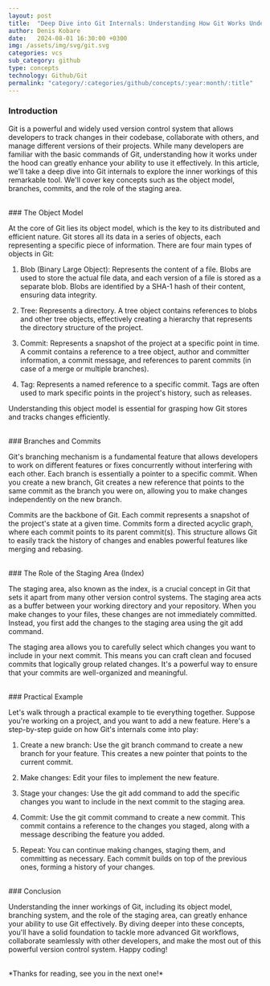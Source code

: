 ```yaml
---
layout: post
title:  "Deep Dive into Git Internals: Understanding How Git Works Under the Hood"
author: Denis Kobare
date:   2024-08-01 16:30:00 +0300
img: /assets/img/svg/git.svg
categories: vcs
sub_category: github
type: concepts
technology: Github/Git
permalink: "category/:categories/github/concepts/:year:month/:title"
---
```



### Introduction

Git is a powerful and widely used version control system that allows developers 
to track changes in their codebase, collaborate with others, and manage 
different versions of their projects. While many developers are familiar with 
the basic commands of Git, understanding how it works under the hood can greatly 
enhance your ability to use it effectively. In this article, we'll take a deep 
dive into Git internals to explore the inner workings of this remarkable tool. 
We'll cover key concepts such as the object model, branches, commits, and the 
role of the staging area.



<br>
### The Object Model

At the core of Git lies its object model, which is the key to its distributed 
and efficient nature. Git stores all its data in a series of objects, each 
representing a specific piece of information. There are four main types of 
objects in Git:

1. Blob (Binary Large Object): Represents the content of a file. Blobs are used 
to store the actual file data, and each version of a file is stored as a 
separate blob. Blobs are identified by a SHA-1 hash of their content, ensuring 
data integrity.

2. Tree: Represents a directory. A tree object contains references to blobs and 
other tree objects, effectively creating a hierarchy that represents the 
directory structure of the project.

3. Commit: Represents a snapshot of the project at a specific point in time. A 
commit contains a reference to a tree object, author and committer information, 
a commit message, and references to parent commits (in case of a merge or 
multiple branches).

4. Tag: Represents a named reference to a specific commit. Tags are often used 
to mark specific points in the project's history, such as releases.

Understanding this object model is essential for grasping how Git stores and 
tracks changes efficiently.



<br>
### Branches and Commits

Git's branching mechanism is a fundamental feature that allows developers to 
work on different features or fixes concurrently without interfering with each 
other. Each branch is essentially a pointer to a specific commit. When you 
create a new branch, Git creates a new reference that points to the same commit 
as the branch you were on, allowing you to make changes independently on the new 
branch.

Commits are the backbone of Git. Each commit represents a snapshot of the 
project's state at a given time. Commits form a directed acyclic graph, where 
each commit points to its parent commit(s). This structure allows Git to easily 
track the history of changes and enables powerful features like merging and 
rebasing.



<br>
### The Role of the Staging Area (Index)

The staging area, also known as the index, is a crucial concept in Git that sets 
it apart from many other version control systems. The staging area acts as a 
buffer between your working directory and your repository. When you make changes 
to your files, these changes are not immediately committed. Instead, you first 
add the changes to the staging area using the git add command.

The staging area allows you to carefully select which changes you want to 
include in your next commit. This means you can craft clean and focused commits 
that logically group related changes. It's a powerful way to ensure that your 
commits are well-organized and meaningful.



<br>
### Practical Example

Let's walk through a practical example to tie everything together. Suppose 
you're working on a project, and you want to add a new feature. Here's a 
step-by-step guide on how Git's internals come into play:

1. Create a new branch: Use the git branch command to create a new branch for 
your feature. This creates a new pointer that points to the current commit.

2. Make changes: Edit your files to implement the new feature.

3. Stage your changes: Use the git add command to add the specific changes you 
want to include in the next commit to the staging area.

4. Commit: Use the git commit command to create a new commit. This commit 
contains a reference to the changes you staged, along with a message describing 
the feature you added.

5. Repeat: You can continue making changes, staging them, and committing as 
necessary. Each commit builds on top of the previous ones, forming a history of 
your changes.



<br>
### Conclusion

Understanding the inner workings of Git, including its object model, branching 
system, and the role of the staging area, can greatly enhance your ability to 
use Git effectively. By diving deeper into these concepts, you'll have a solid 
foundation to tackle more advanced Git workflows, collaborate seamlessly with 
other developers, and make the most out of this powerful version control system. 
Happy coding!



<br>
*Thanks for reading, see you in the next one!*
